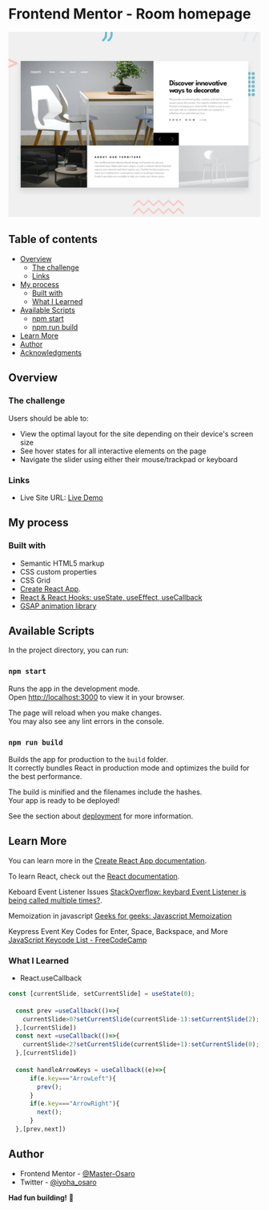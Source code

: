 # Frontend Mentor - Room homepage

![Design preview for the Room homepage coding challenge](./src/design/desktop-preview.jpg)

## Table of contents

- [Overview](#overview)
  - [The challenge](#the-challenge)
  - [Links](#links)
- [My process](#my-process)
  - [Built with](#built-with)
  - [What I Learned](#what-i-learned)
- [Available Scripts](#available-scripts)
    - [npm start](#npm-start)
    - [npm run build](#npm-run-build)
- [Learn More](#learn-more)
- [Author](#author)
- [Acknowledgments](#acknowledgments)


## Overview

### The challenge

Users should be able to:

- View the optimal layout for the site depending on their device's screen size
- See hover states for all interactive elements on the page
- Navigate the slider using either their mouse/trackpad or keyboard



### Links

- Live Site URL: [Live Demo](https://room-homepage-react-o.netlify.app/)

## My process

### Built with

- Semantic HTML5 markup
- CSS custom properties
- CSS Grid
- [Create React App](https://facebook.github.io/create-react-app/docs/getting-started).
- [React & React Hooks: useState, useEffect, useCallback](https://reactjs.org/)
- [GSAP animation library](https://greensock.com/)

## Available Scripts

In the project directory, you can run:

### `npm start`

Runs the app in the development mode.\
Open [http://localhost:3000](http://localhost:3000) to view it in your browser.

The page will reload when you make changes.\
You may also see any lint errors in the console.

### `npm run build`

Builds the app for production to the `build` folder.\
It correctly bundles React in production mode and optimizes the build for the best performance.

The build is minified and the filenames include the hashes.\
Your app is ready to be deployed!

See the section about [deployment](https://facebook.github.io/create-react-app/docs/deployment) for more information.

## Learn More

You can learn more in the [Create React App documentation](https://facebook.github.io/create-react-app/docs/getting-started).

To learn React, check out the [React documentation](https://reactjs.org/).

Keboard Event Listener Issues [StackOverflow: keybard Event Listener is being called multiple times?](https://stackoverflow.com/questions/64434545/react-keydown-event-listener-is-being-called-multiple-times).

Memoization in javascript [Geeks for geeks: Javascript Memoization](https://www.geeksforgeeks.org/javascript-memoization/)

Keypress Event Key Codes for Enter, Space, Backspace, and More [JavaScript Keycode List - FreeCodeCamp](https://www.freecodecamp.org/news/javascript-keycode-list-keypress-event-key-codes/)

### What I Learned
- React.useCallback
```js
const [currentSlide, setCurrentSlide] = useState(0);

  const prev =useCallback(()=>{
    currentSlide>0?setCurrentSlide(currentSlide-1):setCurrentSlide(2);
  },[currentSlide])
  const next =useCallback(()=>{
    currentSlide<2?setCurrentSlide(currentSlide+1):setCurrentSlide(0);
  },[currentSlide])

  const handleArrowKeys = useCallback((e)=>{
      if(e.key==="ArrowLeft"){
        prev();
      }
      if(e.key==="ArrowRight"){
        next();
      }
  },[prev,next])

```




## Author
- Frontend Mentor - [@Master-Osaro](https://www.frontendmentor.io/profile/yourusername)
- Twitter - [@iyoha_osaro](https://www.twitter.com/yourusername)

**Had fun building!** 🚀

